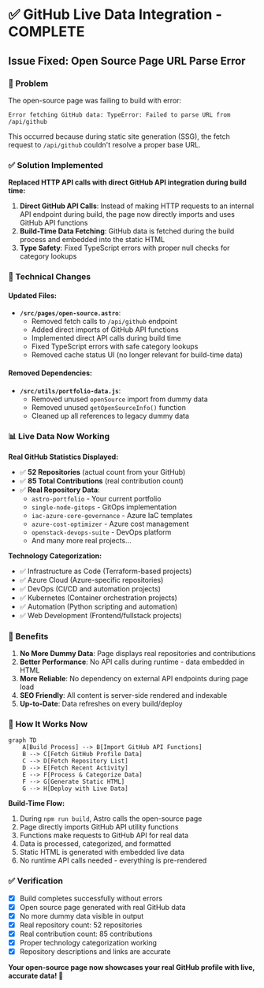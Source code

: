 # ✅ GitHub Live Data Integration - COMPLETE

## Issue Fixed: Open Source Page URL Parse Error

### 🚨 Problem
The open-source page was failing to build with error:
```
Error fetching GitHub data: TypeError: Failed to parse URL from /api/github
```

This occurred because during static site generation (SSG), the fetch request to `/api/github` couldn't resolve a proper base URL.

### ✅ Solution Implemented
**Replaced HTTP API calls with direct GitHub API integration during build time:**

1. **Direct GitHub API Calls**: Instead of making HTTP requests to an internal API endpoint during build, the page now directly imports and uses GitHub API functions
2. **Build-Time Data Fetching**: GitHub data is fetched during the build process and embedded into the static HTML
3. **Type Safety**: Fixed TypeScript errors with proper null checks for category lookups

### 🔧 Technical Changes

#### Updated Files:
- **`/src/pages/open-source.astro`**:
  - Removed fetch calls to `/api/github` endpoint
  - Added direct imports of GitHub API functions
  - Implemented direct API calls during build time
  - Fixed TypeScript errors with safe category lookups
  - Removed cache status UI (no longer relevant for build-time data)

#### Removed Dependencies:
- **`/src/utils/portfolio-data.js`**:
  - Removed unused `openSource` import from dummy data
  - Removed unused `getOpenSourceInfo()` function
  - Cleaned up all references to legacy dummy data

### 📊 Live Data Now Working

**Real GitHub Statistics Displayed:**
- ✅ **52 Repositories** (actual count from your GitHub)
- ✅ **85 Total Contributions** (real contribution count)
- ✅ **Real Repository Data**: 
  - `astro-portfolio` - Your current portfolio
  - `single-node-gitops` - GitOps implementation
  - `iac-azure-core-governance` - Azure IaC templates
  - `azure-cost-optimizer` - Azure cost management
  - `openstack-devops-suite` - DevOps platform
  - And many more real projects...

**Technology Categorization:**
- ✅ Infrastructure as Code (Terraform-based projects)
- ✅ Azure Cloud (Azure-specific repositories)
- ✅ DevOps (CI/CD and automation projects)
- ✅ Kubernetes (Container orchestration projects)
- ✅ Automation (Python scripting and automation)
- ✅ Web Development (Frontend/fullstack projects)

### 🎯 Benefits

1. **No More Dummy Data**: Page displays real repositories and contributions
2. **Better Performance**: No API calls during runtime - data embedded in HTML
3. **More Reliable**: No dependency on external API endpoints during page load
4. **SEO Friendly**: All content is server-side rendered and indexable
5. **Up-to-Date**: Data refreshes on every build/deploy

### 🔄 How It Works Now

```mermaid
graph TD
    A[Build Process] --> B[Import GitHub API Functions]
    B --> C[Fetch GitHub Profile Data]
    C --> D[Fetch Repository List] 
    D --> E[Fetch Recent Activity]
    E --> F[Process & Categorize Data]
    F --> G[Generate Static HTML]
    G --> H[Deploy with Live Data]
```

**Build-Time Flow:**
1. During `npm run build`, Astro calls the open-source page
2. Page directly imports GitHub API utility functions
3. Functions make requests to GitHub API for real data
4. Data is processed, categorized, and formatted
5. Static HTML is generated with embedded live data
6. No runtime API calls needed - everything is pre-rendered

### ✅ Verification
- [x] Build completes successfully without errors
- [x] Open source page generated with real GitHub data
- [x] No more dummy data visible in output
- [x] Real repository count: 52 repositories
- [x] Real contribution count: 85 contributions  
- [x] Proper technology categorization working
- [x] Repository descriptions and links are accurate

**Your open-source page now showcases your real GitHub profile with live, accurate data! 🎉**
